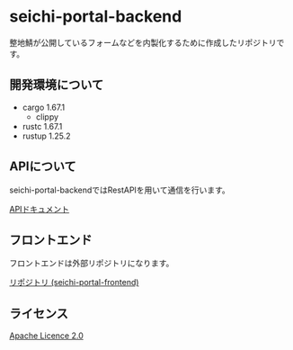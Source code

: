 # seichi-portal-backend
整地鯖が公開しているフォームなどを内製化するために作成したリポジトリです。

## 開発環境について
- cargo 1.67.1
    - clippy
- rustc 1.67.1
- rustup 1.25.2

## APIについて
seichi-portal-backendではRestAPIを用いて通信を行います。

[APIドキュメント](https://github.com/GiganticMinecraft/seichi-api-schema)

## フロントエンド
フロントエンドは外部リポジトリになります。

[リポジトリ (seichi-portal-frontend)](https://github.com/GiganticMinecraft/seichi-portal-frontend)

## ライセンス
[Apache Licence 2.0](https://github.com/GiganticMinecraft/seichi-portal-backend/blob/master/LICENSE)